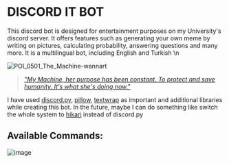 # DISCORD IT BOT

This discord bot is designed for entertainment purposes on my University's discord server. 
It offers features such as generating your own meme by writing on pictures, calculating probability, answering questions and many more. It is a multilingual bot, including English and Turkish
\n

![POI_0501_The_Machine-wannart](https://user-images.githubusercontent.com/74237094/182043165-79d23eb4-c3a2-472e-ae75-53745b304590.png)

  > _["My Machine, her purpose has been constant. To protect and save humanity. It's what she's doing now."](https://personofinterest.fandom.com/wiki/The_Machine)_

I have used [discord.py](https://discordpy.readthedocs.io/en/stable/), [pillow](https://pillow.readthedocs.io/en/stable/), [textwrap](https://docs.python.org/3/library/textwrap.html) as important and additional libraries while creating this bot. In the future, maybe I can do something like switch the whole system to [hikari](https://www.hikari-py.dev/) instead of discord.py




## Available Commands:
![image](https://user-images.githubusercontent.com/74237094/194173275-900b789e-47ed-4138-9a7a-d2d0521c39a1.png)
